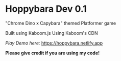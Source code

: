 # Hoppybara Dev 0.1

"Chrome Dino x Capybara" themed Platformer game

Built using Kaboom.js
Using Kaboom's CDN

*Play Demo here:*
https://hoppybara.netlify.app

**Please give credit if you are using my code!**
